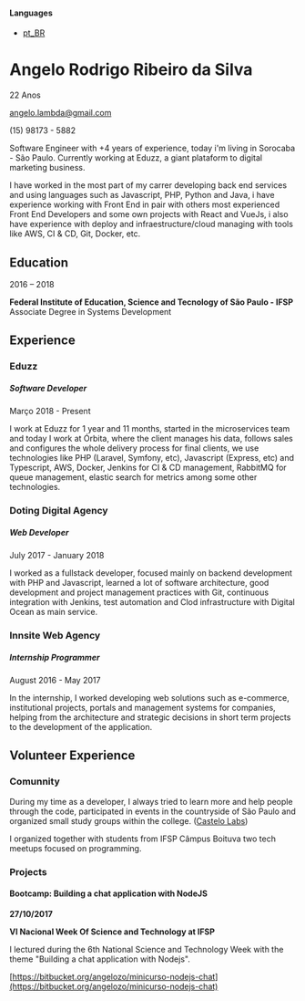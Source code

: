 #### Languages

- [pt_BR](README.md)

<a name="data"></a>
# Angelo Rodrigo Ribeiro da Silva

22 Anos

angelo.lambda@gmail.com

(15) 98173 - 5882

Software Engineer with +4 years of experience, today i'm living in Sorocaba - São Paulo. Currently working at Eduzz, a giant plataform to digital marketing business.

I have worked in the most part of my carrer developing back end services and using languages such as Javascript, PHP, Python and Java, i have experience working with Front End in pair with others most experienced Front End Developers and some own projects with React and VueJs, i also have experience with deploy and infraestructure/cloud managing with tools like AWS, CI & CD, Git, Docker, etc.  

<a name="education"></a>
## Education

2016 – 2018

**Federal Institute of Education, Science and Tecnology of São Paulo - IFSP**\
Associate Degree in Systems Development

<a name="experience"></a>
## Experience

<a name="experience-eduzz"></a>
### Eduzz
##### Software Developer

Março 2018 - Present

I work at Eduzz for 1 year and 11 months, started in the microservices team and today I work at Órbita, where the client manages his data, follows sales and configures the whole delivery process for final clients, we use technologies like PHP (Laravel, Symfony, etc), Javascript (Express, etc) and Typescript, AWS, Docker, Jenkins for CI & CD management, RabbitMQ for queue management, elastic search for metrics among some other technologies.

<a name="experience-doting"></a>
### Doting Digital Agency
##### Web Developer

July 2017 - January 2018

I worked as a fullstack developer, focused mainly on backend development with PHP and Javascript, learned a lot of software architecture, good development and project management practices with Git, continuous integration with Jenkins, test automation and Clod infrastructure with Digital Ocean as main service.

<a name="experience-innsite"></a>
### Innsite Web Agency
##### Internship Programmer

August 2016 - May 2017

In the internship, I worked developing web solutions such as e-commerce, institutional projects, portals and management systems for companies, helping from the architecture and strategic decisions in short term projects to the development of the application.

<a name="volunteer-experience"></a>
## Volunteer Experience

<a name="volunteer-experience-comunidade"></a>
### Comunnity

During my time as a developer, I always tried to learn more and help people through the code, participated in events in the countryside of São Paulo and organized small study groups within the college. ([Castelo Labs](https://castelolabs.github.io/))

I organized together with students from IFSP Câmpus Boituva two tech meetups focused on programming.

<a name="volunteer-experience-projects"></a>
### Projects

<a name="volunteer-experience-bootcamp-chat-node"></a>
#### Bootcamp: Building a chat application with NodeJS

**27/10/2017**

**VI Nacional Week Of Science and Technology at IFSP**

I lectured during the 6th National Science and Technology Week with the theme "Building a chat application with Nodejs".

[https://bitbucket.org/angelozo/minicurso-nodejs-chat](https://bitbucket.org/angelozo/minicurso-nodejs-chat)
